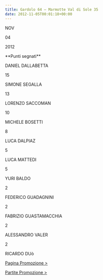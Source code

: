 ```yaml
---
title: Gardolo 64 – Marmotte Val di Sole 35
date: 2012-11-05T00:01:18+00:00
---
```

NOV

04

2012

\*\*Punti segnati\*\*

DANIEL DALLABETTA

15

SIMONE SEGALLA

13

LORENZO SACCOMAN

10

MICHELE BOSETTI

8

LUCA DALPIAZ

5

LUCA MATTEDI

5

YURI BALDO

2

FEDERICO GUADAGNINI

2

FABRIZIO GUASTAMACCHIA

2

ALESSANDRO VALER

2

RICARDO DUò

[Pagina Promozione >](http://www.basketgardolo.it/promozione)

[Partite Promozione >](http://www.basketgardolo.it/?tag=promozione&cat=11)